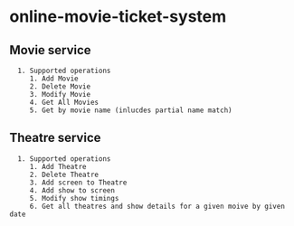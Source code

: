 # online-movie-ticket-system
## Movie service
      1. Supported operations 
         1. Add Movie
         2. Delete Movie
         3. Modify Movie
         4. Get All Movies
         5. Get by movie name (inlucdes partial name match)
         
## Theatre service   

      1. Supported operations 
         1. Add Theatre
         2. Delete Theatre
         3. Add screen to Theatre
         4. Add show to screen
         5. Modify show timings
         6. Get all theatres and show details for a given moive by given date 

         
         
